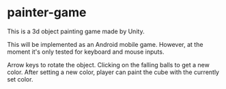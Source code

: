 # painter-game
 
This is a 3d object painting game made by Unity.

This will be implemented as an Android mobile game. However, at the moment it's only tested for keyboard and mouse inputs.


Arrow keys to rotate the object. Clicking on the falling balls to get a new color. After setting a new color, player can paint the cube with the currently set color.
